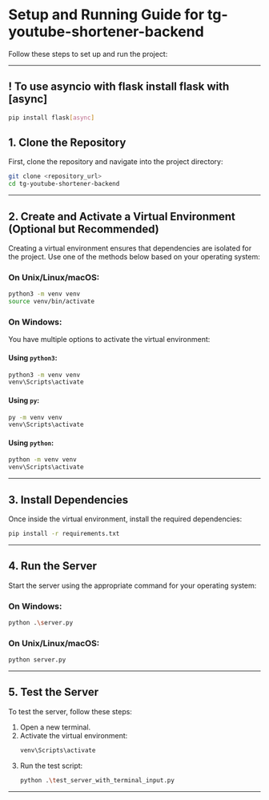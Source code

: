 # Setup and Running Guide for **tg-youtube-shortener-backend**

Follow these steps to set up and run the project:

---

## ! To use asyncio with flask install flask with [async]

```bash
pip install flask[async]
```

## 1. **Clone the Repository**

First, clone the repository and navigate into the project directory:

```bash
git clone <repository_url>
cd tg-youtube-shortener-backend
```

---

## 2. **Create and Activate a Virtual Environment** (Optional but Recommended)

Creating a virtual environment ensures that dependencies are isolated for the project. Use one of the methods below based on your operating system:

### On Unix/Linux/macOS:

```bash
python3 -m venv venv
source venv/bin/activate
```

### On Windows:

You have multiple options to activate the virtual environment:

#### Using `python3`:

```bash
python3 -m venv venv
venv\Scripts\activate
```

#### Using `py`:

```bash
py -m venv venv
venv\Scripts\activate
```

#### Using `python`:

```bash
python -m venv venv
venv\Scripts\activate
```

---

## 3. **Install Dependencies**

Once inside the virtual environment, install the required dependencies:

```bash
pip install -r requirements.txt
```

---

## 4. **Run the Server**

Start the server using the appropriate command for your operating system:

### On Windows:

```bash
python .\server.py
```

### On Unix/Linux/macOS:

```bash
python server.py
```

---

## 5. **Test the Server**

To test the server, follow these steps:

1. Open a new terminal.
2. Activate the virtual environment:
   ```bash
   venv\Scripts\activate
   ```
3. Run the test script:
   ```bash
   python .\test_server_with_terminal_input.py
   ```

---
